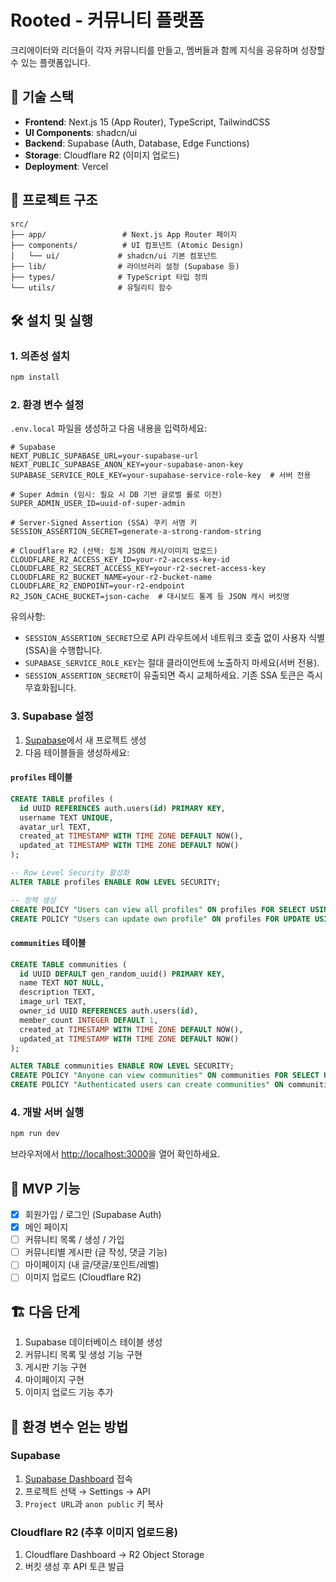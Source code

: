 # Rooted - 커뮤니티 플랫폼

크리에이터와 리더들이 각자 커뮤니티를 만들고, 멤버들과 함께 지식을 공유하며 성장할 수 있는 플랫폼입니다.

## 🚀 기술 스택

- **Frontend**: Next.js 15 (App Router), TypeScript, TailwindCSS
- **UI Components**: shadcn/ui
- **Backend**: Supabase (Auth, Database, Edge Functions)
- **Storage**: Cloudflare R2 (이미지 업로드)
- **Deployment**: Vercel

## 📁 프로젝트 구조

```
src/
├── app/                 # Next.js App Router 페이지
├── components/          # UI 컴포넌트 (Atomic Design)
│   └── ui/             # shadcn/ui 기본 컴포넌트
├── lib/                # 라이브러리 설정 (Supabase 등)
├── types/              # TypeScript 타입 정의
└── utils/              # 유틸리티 함수
```

## 🛠️ 설치 및 실행

### 1. 의존성 설치
```bash
npm install
```

### 2. 환경 변수 설정
`.env.local` 파일을 생성하고 다음 내용을 입력하세요:

```env
# Supabase
NEXT_PUBLIC_SUPABASE_URL=your-supabase-url
NEXT_PUBLIC_SUPABASE_ANON_KEY=your-supabase-anon-key
SUPABASE_SERVICE_ROLE_KEY=your-supabase-service-role-key  # 서버 전용

# Super Admin (임시: 필요 시 DB 기반 글로벌 롤로 이전)
SUPER_ADMIN_USER_ID=uuid-of-super-admin

# Server-Signed Assertion (SSA) 쿠키 서명 키
SESSION_ASSERTION_SECRET=generate-a-strong-random-string

# Cloudflare R2 (선택: 집계 JSON 캐시/이미지 업로드)
CLOUDFLARE_R2_ACCESS_KEY_ID=your-r2-access-key-id
CLOUDFLARE_R2_SECRET_ACCESS_KEY=your-r2-secret-access-key
CLOUDFLARE_R2_BUCKET_NAME=your-r2-bucket-name
CLOUDFLARE_R2_ENDPOINT=your-r2-endpoint
R2_JSON_CACHE_BUCKET=json-cache  # 대시보드 통계 등 JSON 캐시 버킷명
```

유의사항:
- `SESSION_ASSERTION_SECRET`으로 API 라우트에서 네트워크 호출 없이 사용자 식별(SSA)을 수행합니다.
- `SUPABASE_SERVICE_ROLE_KEY`는 절대 클라이언트에 노출하지 마세요(서버 전용).
- `SESSION_ASSERTION_SECRET`이 유출되면 즉시 교체하세요. 기존 SSA 토큰은 즉시 무효화됩니다.

### 3. Supabase 설정

1. [Supabase](https://supabase.com)에서 새 프로젝트 생성
2. 다음 테이블들을 생성하세요:

#### `profiles` 테이블
```sql
CREATE TABLE profiles (
  id UUID REFERENCES auth.users(id) PRIMARY KEY,
  username TEXT UNIQUE,
  avatar_url TEXT,
  created_at TIMESTAMP WITH TIME ZONE DEFAULT NOW(),
  updated_at TIMESTAMP WITH TIME ZONE DEFAULT NOW()
);

-- Row Level Security 활성화
ALTER TABLE profiles ENABLE ROW LEVEL SECURITY;

-- 정책 생성
CREATE POLICY "Users can view all profiles" ON profiles FOR SELECT USING (true);
CREATE POLICY "Users can update own profile" ON profiles FOR UPDATE USING (auth.uid() = id);
```

#### `communities` 테이블
```sql
CREATE TABLE communities (
  id UUID DEFAULT gen_random_uuid() PRIMARY KEY,
  name TEXT NOT NULL,
  description TEXT,
  image_url TEXT,
  owner_id UUID REFERENCES auth.users(id),
  member_count INTEGER DEFAULT 1,
  created_at TIMESTAMP WITH TIME ZONE DEFAULT NOW(),
  updated_at TIMESTAMP WITH TIME ZONE DEFAULT NOW()
);

ALTER TABLE communities ENABLE ROW LEVEL SECURITY;
CREATE POLICY "Anyone can view communities" ON communities FOR SELECT USING (true);
CREATE POLICY "Authenticated users can create communities" ON communities FOR INSERT WITH CHECK (auth.role() = 'authenticated');
```

### 4. 개발 서버 실행
```bash
npm run dev
```

브라우저에서 [http://localhost:3000](http://localhost:3000)을 열어 확인하세요.

## 🎯 MVP 기능

- [x] 회원가입 / 로그인 (Supabase Auth)
- [x] 메인 페이지
- [ ] 커뮤니티 목록 / 생성 / 가입
- [ ] 커뮤니티별 게시판 (글 작성, 댓글 기능)
- [ ] 마이페이지 (내 글/댓글/포인트/레벨)
- [ ] 이미지 업로드 (Cloudflare R2)

## 🏗️ 다음 단계

1. Supabase 데이터베이스 테이블 생성
2. 커뮤니티 목록 및 생성 기능 구현
3. 게시판 기능 구현
4. 마이페이지 구현
5. 이미지 업로드 기능 추가

## 📝 환경 변수 얻는 방법

### Supabase
1. [Supabase Dashboard](https://app.supabase.com) 접속
2. 프로젝트 선택 → Settings → API
3. `Project URL`과 `anon public` 키 복사

### Cloudflare R2 (추후 이미지 업로드용)
1. Cloudflare Dashboard → R2 Object Storage
2. 버킷 생성 후 API 토큰 발급
